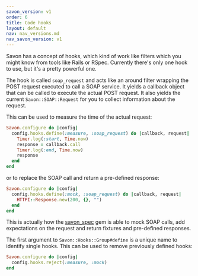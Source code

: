 ```yaml
---
savon_version: v1
order: 6
title: Code hooks
layout: default
nav: nav_versions.md
nav_savon_version: v1
---
```


Savon has a concept of hooks, which kind of work like filters which you might know from tools like
Rails or RSpec. Currently there's only one hook to use, but it's a pretty powerful one.

The hook is called `soap_request` and acts like an around filter wrapping the POST request executed
to call a SOAP service. It yields a callback object that can be called to execute the actual POST request.
It also yields the current `Savon::SOAP::Request` for you to collect information about the request.

This can be used to measure the time of the actual request:

``` ruby
Savon.configure do |config|
  config.hooks.define(:measure, :soap_request) do |callback, request|
    Timer.log(:start, Time.now)
    response = callback.call
    Timer.log(:end, Time.now)
    response
  end
end
```

or to replace the SOAP call and return a pre-defined response:

``` ruby
Savon.configure do |config|
  config.hooks.define(:mock, :soap_request) do |callback, request|
    HTTPI::Response.new(200, {}, "")
  end
end
```

This is actually how the [savon_spec](https://rubygems.org/gems/savon_spec) gem is able to mock
SOAP calls, add expectations on the request and return fixtures and pre-defined responses.

The first argument to `Savon::Hooks::Group#define` is a unique name to identify single hooks.
This can be used to remove previously defined hooks:

``` ruby
Savon.configure do |config|
  config.hooks.reject(:measure, :mock)
end
```
